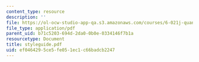 ```yaml
---
content_type: resource
description: ''
file: https://ol-ocw-studio-app-qa.s3.amazonaws.com/courses/6-021j-quantitative-physiology-cells-and-tissues-fall-2004/ef0464295ce5fe051ec1c66badcb2247_styleguide.pdf
file_type: application/pdf
parent_uid: b71c5203-694d-2da0-0b0e-0334146f7b1a
resourcetype: Document
title: styleguide.pdf
uid: ef046429-5ce5-fe05-1ec1-c66badcb2247
---
```

